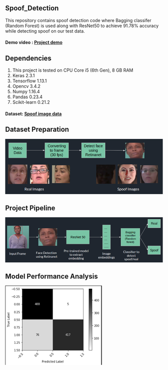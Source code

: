 ## Spoof_Detection
This repository contains spoof detection code where Bagging classifer (Random Forest) is used along with ResNet50 to achieve 91.78% accuracy while detecting spoof on our test data.
#### Demo video : <a href="https://www.youtube.com/watch?v=G3gV-1NH5uk&feature=youtu.be&fbclid=IwAR1yE04NHubkDBMy7dCIHV7HOemzmA-HYkt4Jzw6A5826FY99-Wui0raLyI">Project demo</a>
## Dependencies
1. This project is tested on CPU Core i5 (6th Gen), 8 GB RAM
2. Keras 2.3.1
3. Tensorflow 1.13.1
4. Opencv 3.4.2
5. Numpy 1.16.4
6. Pandas 0.23.4
7. Scikit-learn 0.21.2
#### Dataset: <a href= "https://drive.google.com/drive/folders/1bMkW3RIJNpWnxuNm5gAw7BKmLFxyPLCN?usp=sharing">Spoof image data</a>

## Dataset Preparation

<img src="images/Dataset.png">

## Project Pipeline
<img src="images/pipeline.png">


## Model Performance Analysis

<img src="images/spoof_confusion matrix.png">
